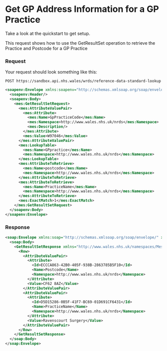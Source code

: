 # Get GP Address Information for a GP Practice

Take a look at the quickstart to get setup.

This request shows how to use the GetResultSet operation to retrieve the Practice  and Postcode for a GP Practice


### Request
Your request should look something like this:

`POST https://sandbox.api.nhs.wales/wrds/reference-data-standard-lookup`
```xml
<soapenv:Envelope xmlns:soapenv="http://schemas.xmlsoap.org/soap/envelope/" xmlns:mes="http://www.wales.nhs.uk/namespaces/MessageRelease2">
  <soapenv:Header/>
  <soapenv:Body>
    <mes:GetResultSetRequest>
      <mes:AttributeValuePair>
        <mes:Attribute>
          <mes:Name>GpPracticeCode</mes:Name>
          <mes:Namespace>http://www.wales.nhs.uk/nrds</mes:Namespace>
          <mes:Description/>
        </mes:Attribute>
        <mes:Value>W97046</mes:Value>
      </mes:AttributeValuePair>
      <mes:LookupTable>
        <mes:Name>GPpractice</mes:Name>
        <mes:Namespace>http://www.wales.nhs.uk/nrds</mes:Namespace>
      </mes:LookupTable>
      <mes:AttributeToRetrieve>
        <mes:Name>postcode</mes:Name>
        <mes:Namespace>http://www.wales.nhs.uk/nrds</mes:Namespace>
      </mes:AttributeToRetrieve>
      <mes:AttributeToRetrieve>
        <mes:Name>PracticeName</mes:Name>
        <mes:Namespace>http://www.wales.nhs.uk/nrds</mes:Namespace>
      </mes:AttributeToRetrieve>
      <mes:ExactMatch>1</mes:ExactMatch>
    </mes:GetResultSetRequest>
  </soapenv:Body>
</soapenv:Envelope>
```

### Response

```xml
<soap:Envelope xmlns:soap="http://schemas.xmlsoap.org/soap/envelope/" xmlns:xsi="http://www.w3.org/2001/XMLSchema-instance" xmlns:xsd="http://www.w3.org/2001/XMLSchema">
  <soap:Body>
    <GetResultSetResponse xmlns="http://www.wales.nhs.uk/namespaces/MessageRelease2">
      <Row>
        <AttributeValuePair>
          <Attribute>
            <Id>ECCCA863-42B0-405F-938B-2863785B5F10</Id>
            <Name>Postcode</Name>
            <Namespace>http://www.wales.nhs.uk/nrds</Namespace>
          </Attribute>
          <Value>CF62 8AZ</Value>
        </AttributeValuePair>
        <AttributeValuePair>
          <Attribute>
            <Id>D5D15286-0B5F-41F7-BC69-01D691CF6431</Id>
            <Name>PracticeName</Name>
            <Namespace>http://www.wales.nhs.uk/nrds</Namespace>
          </Attribute>
          <Value>Ravenscourt Surgery</Value>
        </AttributeValuePair>
      </Row>
    </GetResultSetResponse>
  </soap:Body>
</soap:Envelope>
```
